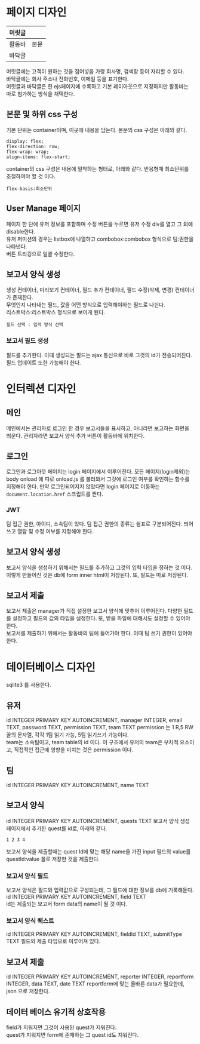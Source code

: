 # 페이지 디자인
|머릿글||
|---|---|
|활동바|본문|
|바닥글|

머릿글에는 고객이 원하는 것을 집어넣음 가령 회사명, 검색창 등이 자리할 수 있다.  
바닥글에는 회사 주소나 전화번호, 이메일 등을 표기한다.  
머릿글과 바닥글은 한 ejs페이지에 수록하고 기본 레이아웃으로 지정하지만 활동바는 따로 첨가하는 방식을 채택한다.

## 본문 및 하위 css 구성
기본 단위는 container이며, 이곳에 내용을 담는다. 본문의 css 구성은 아래와 같다.  
``` 
display: flex;
flex-direction: row;
flex-wrap: wrap;
align-items: flex-start;
```
container의 css 구성은 내용에 밀착하는 형태로, 아래와 같다. 반응형때 최소단위를 조절하여야 할 것 이다.
```
flex-basis:최소단위
```

## User Manage 페이지
페이지 한 단에 유저 정보를 포함하며 수정 버튼을 누르면 유저 수정 div를 열고 그 외에 disable한다.  
유저 퍼미션의 경우는 listbox에 나열하고 combobox:combobox 형식으로 팀:권한을 나타낸다.  
버튼 트리깅으로 일괄 수정한다.  

## 보고서 양식 생성
생성 컨테이너, 미리보기 컨테이너, 필드 추가 컨테이너, 필드 수정(삭제, 변경) 컨테이너가 존재한다.  
무엇인지 나타내는 필드, 값을 어떤 방식으로 입력해야하는 필드로 나뉜다.  
리스트박스:리스트박스 형식으로 보이게 된다.
```
필드 선택 : 입력 방식 선택
```
### 보고서 필드 생성
필드를 추가한다. 이때 생성되는 필드는 ajax 통신으로 바로 그것의 id가 전송되어진다.  
필드 업데이트 또한 가능해야 한다.

# 인터렉션 디자인
## 메인
메인에서는 관리자로 로그인 한 경우 보고서들을 표시하고, 아니라면 보고하는 화면을 띄운다.
관리자라면 보고서 양식 추가 버튼이 활동바에 위치한다.

## 로그인
로그인과 로그아웃 페이지는 login 페이지에서 이루어진다. 모든 페이지(login제외)는 body onload 에 따로 onload.js 를 불러와서 그것에 로그인 여부를 확인하는 함수를 지정해야 한다. 만약 로그인되어지지 않았다면 login 페이지로 이동하는 ``` document.location.href ``` 스크립트를 짠다.  
### JWT
팀 접근 권한, 아이디, 소속팀이 있다. 팀 접근 권한의 종류는 쉼표로 구분되어진다. 띄어쓰고 열람 및 수정 여부를 지정해야 한다.

## 보고서 양식 생성
보고서 양식을 생성하기 위해서는 필드를 추가하고 그것의 입력 타입을 정하는 것 이다. 이렇게 만들어진 것은 db에 form inner html이 저장된다. 또, 필드는 따로 저장된다.

## 보고서 제출
보고서 제출은 manager가 직접 설정한 보고서 양식에 맞추어 이루어진다. 다양한 필드를 설정하고 필드의 값의 타입을 설정한다. 또, 받을 파일에 대해서도 설정할 수 있어야 한다.  
보고서를 제출하기 위해서는 활동바의 팀에 들어가야 한다. 이때 팀 쓰기 권한이 있어야 한다. 

# 데이터베이스 디자인
sqlite3 를 사용한다.
## 유저
id INTEGER PRIMARY KEY AUTOINCREMENT, manager INTEGER, email TEXT, password TEXT, permission TEXT, team TEXT
permission 는 1 R,5 RW 꼴의 문자열, 각각 1팀 읽기 가능, 5팀 읽기쓰기 가능이다.  
team는 소속팀이고, team table의 id 이다. 이 구조에서 유저의 team은 부차적 요소이고, 직접적인 접근에 영향을 미치는 것은 permission 이다.
## 팀
id INTEGER PRIMARY KEY AUTOINCREMENT, name TEXT
## 보고서 양식
id INTEGER PRIMARY KEY AUTOINCREMENT, quests TEXT
보고서 양식 생성 페이지에서 추가한 quest를 id로, 아래와 같다.
```
1 2 3 4
```
보고서 양식을 제출할때는 quest Id에 맞는 해당 name을 가진 input 필드의 value를 questId:value 꼴로 저장한 것을 제출한다.
### 보고서 양식 필드
보고서 양식은 필드와 입력값으로 구성되는데, 그 필드에 대한 정보를 db에 기록해둔다.  
id INTEGER PRIMARY KEY AUTOINCREMENT, field TEXT  
id는 제출되는 보고서 form data의 name이 될 것 이다.
### 보고서 양식 퀘스트
id INTEGER PRIMARY KEY AUTOINCREMENT, fieldId TEXT, submitType TEXT
필드와 제출 타입으로 이루어져 있다.
## 보고서 제출
id INTEGER PRIMARY KEY AUTOINCREMENT, reporter INTEGER, reportform INTEGER, data TEXT, date TEXT 
reportform에 맞는 올바른 data가 필요한데, json 으로 저장한다.

## 데이터 베이스 유기적 상호작용
field가 지워지면 그것이 사용된 quest가 지워진다.  
quest가 지워지면 form에 존재하는 그 quest id도 지워진다.